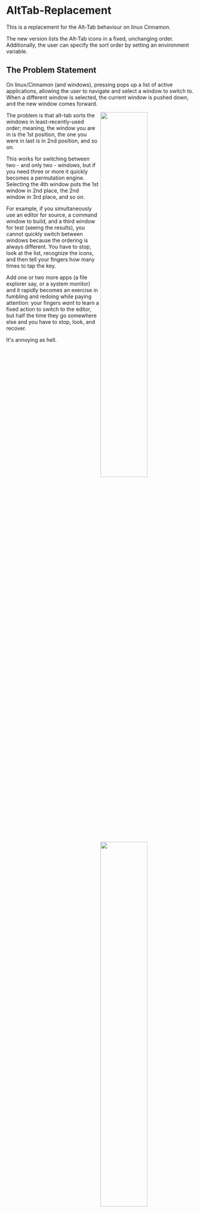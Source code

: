 # AltTab-Replacement

This is a replacement for the Alt-Tab behaviour on linux Cinnamon.

The new version lists the Alt-Tab icons in a fixed, unchanging order. Additionally, the user can
specify the sort order by setting an environment variable.

## The Problem Statement

On linux/Cinnamon (and windows), pressing <alt><tab> pops up a list of active applications, allowing the user to
navigate and select a window to switch to. When a different window is selected, the current window is pushed down, and
the new window comes forward.

<img align="right" src="https://github.com/ToolChainGang/AltTab-Replacement/wiki/images/TaskOrder1.png" width="50%">

The problem is that alt-tab sorts the windows in least-recently-used order; meaning, the window you are in is the 1st
position, the one you were in last is in 2nd position, and so on.

This works for switching between two - and only two - windows, but if you need three or more it quickly becomes a
permutation engine. Selecting the 4th window puts the 1st window in 2nd place, the 2nd window in 3rd place, and so on.

<img align="right" src="https://github.com/ToolChainGang/AltTab-Replacement/wiki/images/TaskOrder2.png" width="50%">
<img align="right" src="https://github.com/ToolChainGang/AltTab-Replacement/wiki/images/TaskOrder3.png" width="50%">

For example, if you simultaneously use an editor for source, a command window to build, and a third window for test
(seeing the results), you cannot quickly switch between windows because the ordering is always different. You have to
stop, look at the list, recognize the icons, and then tell your fingers how many times to tap the <tab> key.


Add one or two more apps (a file explorer say, or a system monitor) and it rapidly becomes an exercise in fumbling and
redoing while paying attention: your fingers *want* to learn a fixed action to switch to the editor, but half the time
they go somewhere else and you have to stop, look, and recover.

It's annoying as hell.
